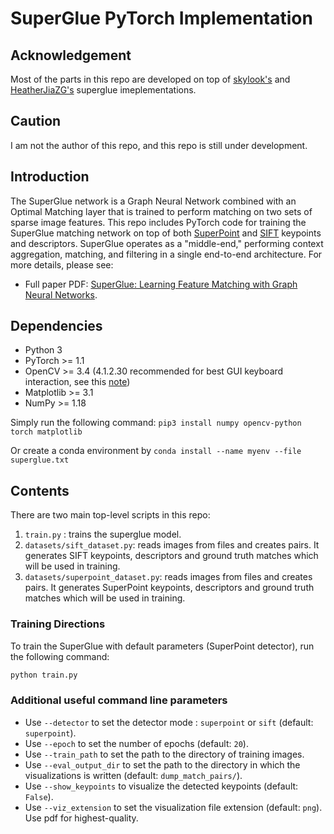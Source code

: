 # SuperGlue PyTorch Implementation
## Acknowledgement 
Most of the parts in this repo are developed on top of [skylook's](https://github.com/skylook/SuperGlue) and [HeatherJiaZG's](https://github.com/HeatherJiaZG/SuperGlue-pytorch) superglue imeplementations.  	

## Caution
I am not the author of this repo, and this repo is still under development.

## Introduction
 The SuperGlue network is a Graph Neural Network combined with an Optimal Matching layer that is trained to perform matching on two sets of sparse image features. This repo includes PyTorch code for training the SuperGlue matching network on top of both [SuperPoint](https://arxiv.org/abs/1911.11763) and [SIFT](http://www.diva-portal.org/smash/get/diva2:480321/FULLTEXT02) keypoints and descriptors. SuperGlue operates as a "middle-end," performing context aggregation, matching, and filtering in a single end-to-end architecture. For more details, please see:

* Full paper PDF: [SuperGlue: Learning Feature Matching with Graph Neural Networks](https://arxiv.org/abs/1911.11763).


## Dependencies
* Python 3
* PyTorch >= 1.1
* OpenCV >= 3.4 (4.1.2.30 recommended for best GUI keyboard interaction, see this [note](#additional-notes))
* Matplotlib >= 3.1
* NumPy >= 1.18

Simply run the following command: `pip3 install numpy opencv-python torch matplotlib`

Or create a conda environment by `conda install --name myenv --file superglue.txt`

## Contents
There are two main top-level scripts in this repo:

1. `train.py` : trains the superglue model.
2. `datasets/sift_dataset.py`: reads images from files and creates pairs. It generates SIFT keypoints, descriptors and ground truth matches which will be used in training.
3. `datasets/superpoint_dataset.py`: reads images from files and creates pairs. It generates SuperPoint keypoints, descriptors and ground truth matches which will be used in training.

### Training Directions

To train the SuperGlue with default parameters (SuperPoint detector), run the following command:

```sh
python train.py
```

### Additional useful command line parameters
* Use `--detector` to set the detector mode : `superpoint` or `sift` (default: `superpoint`).
* Use `--epoch` to set the number of epochs (default: `20`).
* Use `--train_path` to set the path to the directory of training images.
* Use `--eval_output_dir` to set the path to the directory in which the visualizations is written (default: `dump_match_pairs/`).
* Use `--show_keypoints` to visualize the detected keypoints (default: `False`).
* Use `--viz_extension` to set the visualization file extension (default: `png`). Use pdf for highest-quality.


